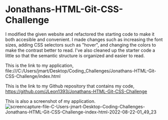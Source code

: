 # Jonathans-HTML-Git-CSS-Challenge

I modified the given website and refactored the starting code to make it both accesible and convenient.
I made changes such as increasing the font sizes, adding CSS selectors such as "hover", and changing the colors to make the contrast better to read. 
I've also cleaned up the starter code a little so that the semantic structure is organized and easier to read.

This is the link to my application, file:///C:/Users/jmart/Desktop/Coding_Challenges/Jonathans-HTML-Git-CSS-Challenge/index.html 

This is the link to my Github repository that contains my code, https://github.com/JLeon1393/Jonathans-HTML-Git-CSS-Challenge

This is also a screenshot of my application.
![screencapture-file-C-Users-jmart-Desktop-Coding-Challenges-Jonathans-HTML-Git-CSS-Challenge-index-html-2022-08-22-01_49_23](https://user-images.githubusercontent.com/111095820/186029725-2d05ed6d-25a8-4faf-bcfa-8bff1412458b.png)